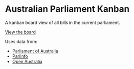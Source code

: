 # Australian Parliament Kanban

A kanban board view of all bills in the current parliament.

[View the board](https://coedice.github.io/parliament-kanban/)

Uses data from:

- [Parliament of Australia](https://www.aph.gov.au)
- [ParlInfo](https://parlinfo.aph.gov.au)
- [Open Australia](https://openaustralia.org.au)
